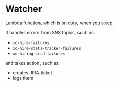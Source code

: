 # Watcher

Lambda function, which is on duty, when you sleep.

It handles errors from SNS topics, such as:

- `xo-hire-failures`
- `xo-hire-stats-tracker-failures`
- `xo-hiring-cicd-failures`

and takes action, such as:

- creates JIRA ticket
- logs them
